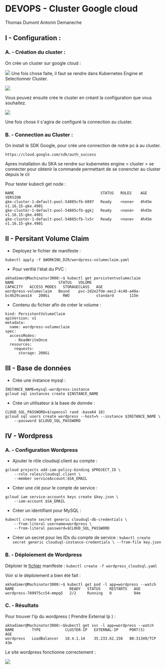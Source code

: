 # DEVOPS - Cluster Google cloud
Thomas Dumont
Antonin Demaneche

## I - Configuration : 

### A. - Création du cluster : 

On crée un cluster sur google cloud : 

**![](https://image.prntscr.com/image/971yYjqlSNaTNun-B6wYwg.png)**
Une fois chose faite, il faut se rendre dans Kubernetes Engine et Selectionner Cluster.

**![](https://image.prntscr.com/image/uaN4s6lYQ8Kl7Zm3J050xA.png)**

Vous pouvez ensuite crée le cluster en créant la configuration que vous souhaitez.

**![](https://image.prntscr.com/image/hthAHgnmRGKn3UDSNN2F8w.png)**

Une fois chose il s'agira de configuré la connection au cluster.
### B. - Connection au Cluster : 

On install le SDK Google, pour crée une connection de notre pc à au cluster.
```
https://cloud.google.com/sdk/auth_success
```
Apres installation du SKA se rendre sur kubernetes engine > cluster > se connecter pour obtenir la commande permettant de se conencter au cluster depuis le cli

Pour tester kubectl get node : 

```
NAME                                       STATUS   ROLES    AGE     VERSION
gke-cluster-1-default-pool-54885cfb-6897   Ready    <none>   4h45m   v1.16.15-gke.4901
gke-cluster-1-default-pool-54885cfb-ggkj   Ready    <none>   4h45m   v1.16.15-gke.4901
gke-cluster-1-default-pool-54885cfb-lv5r   Ready    <none>   4h45m   v1.16.15-gke.4901
```

## II - Persitant Volume Claim 

* Deployez le fichier de manifeste : 

```
kubectl apply -f $WORKING_DIR/wordpress-volumeclaim.yaml
```
* Pour verifié l'état du PVC : 
```
akhadimer@Machinator3000:~$ kubectl get persistentvolumeclaim
NAME                    STATUS   VOLUME                                     CAPACITY   ACCESS MODES   STORAGECLASS   AGE
wordpress-volumeclaim   Bound    pvc-2d2e2fde-aec2-4c48-a40a-bc4b29caea14   200Gi      RWO            standard       115m
```

* Contenu du fichier afin de créer le volume :
```
kind: PersistentVolumeClaim
apiVersion: v1
metadata:
  name: wordpress-volumeclaim
spec:
  accessModes:
    - ReadWriteOnce
  resources:
    requests:
      storage: 200Gi
```

## III - Base de données

* Crée une instance mysql : 
```
INSTANCE_NAME=mysql-wordpress-instance
gcloud sql instances create $INSTANCE_NAME
```
* Crée un utilisateur à la base de donnée : 
```
CLOUD_SQL_PASSWORD=$(openssl rand -base64 18)
gcloud sql users create wordpress --host=% --instance $INSTANCE_NAME \
    --password $CLOUD_SQL_PASSWORD
```

## IV - Wordpress 
### A. - Configuration Wordpress

* Ajouter le rôle cloudsql.client au compte :
```
gcloud projects add-iam-policy-binding $PROJECT_ID \
    --role roles/cloudsql.client \
    --member serviceAccount:$SA_EMAIL
```

* Créer une clé pour le compte de service :
```
gcloud iam service-accounts keys create $key.json \
    --iam-account $SA_EMAIL
```

* Créer un identifiant pour MySQL :
```
kubectl create secret generic cloudsql-db-credentials \
    --from-literal username=wordpress \
    --from-literal password=$CLOUD_SQL_PASSWORD
```

* Créer un secret pour les IDs du compte de service :
`kubectl create secret generic cloudsql-instance-credentials \
    --from-file key.json`



### B. - Déploiement de Wordpress

Déploier le [fichier](https://github.com/AntoninDemaneche/Cluster_GoogleCloud/blob/main/wordpress_cloudsql.yaml) manifeste :
`kubectl create -f wordpress_cloudsql.yaml`

Voir si le déploiement a bien été fait : 
```
akhadimer@Machinator3000:~$ kubectl get pod -l app=wordpress --watch
NAME                         READY   STATUS    RESTARTS   AGE
wordpress-789975cc54-mmpq5   2/2     Running   0          94m
```


### C. - Résultats 


Pour trouver l'ip du wordpress ( Prendre External Ip ) : 

```
akhadimer@Machinator3000:~$kubectl get svc -l app=wordpress --watch
NAME        TYPE           CLUSTER-IP   EXTERNAL-IP     PORT(S)        AGE
wordpress   LoadBalancer   10.4.1.14    35.233.62.158   80:31349/TCP   43m
```

Le site wordpress fonctionne correctement :

**![](https://image.prntscr.com/image/jLr0S8iwQJS367ToVk_WLQ.png)**
